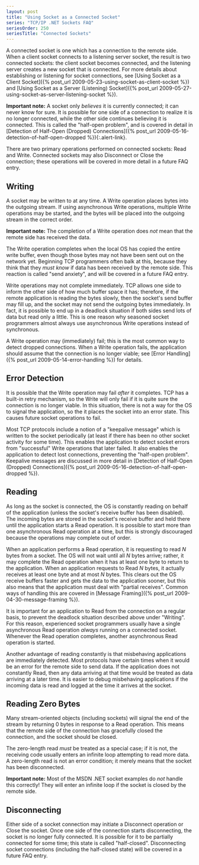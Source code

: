 ```yaml
---
layout: post
title: "Using Socket as a Connected Socket"
series: "TCP/IP .NET Sockets FAQ"
seriesOrder: 250
seriesTitle: "Connected Sockets"
---
```

A connected socket is one which has a connection to the remote side. When a client socket connects to a listening server socket, the result is two connected sockets: the client socket becomes connected, and the listening server creates a new socket that is connected. For more details about establishing or listening for socket connections, see [Using Socket as a Client Socket]({% post_url 2009-05-23-using-socket-as-client-socket %}) and [Using Socket as a Server (Listening) Socket]({% post_url 2009-05-27-using-socket-as-server-listening-socket %}).

<div class="alert alert-danger" markdown="1">
<i class="fa fa-exclamation-triangle fa-2x pull-left"></i>

**Important note:** A socket only _believes_ it is currently connected; it can never know for sure. It is possible for one side of a connection to realize it is no longer connected, while the other side continues believing it is connected. This is called the "half-open problem", and is covered in detail in [Detection of Half-Open (Dropped) Connections]({% post_url 2009-05-16-detection-of-half-open-dropped %}){:.alert-link}.
</div>

There are two primary operations performed on connected sockets: Read and Write. Connected sockets may also Disconnect or Close the connection; these operations will be covered in more detail in a future FAQ entry.

## Writing

A socket may be written to at any time. A Write operation places bytes into the outgoing stream. If using asynchronous Write operations, multiple Write operations may be started, and the bytes will be placed into the outgoing stream in the correct order.

<div class="alert alert-danger" markdown="1">
<i class="fa fa-exclamation-triangle fa-2x pull-left"></i>

**Important note:** The completion of a Write operation does _not_ mean that the remote side has received the data.
</div>

The Write operation completes when the local OS has copied the entire write buffer, even though those bytes may not have been sent out on the network yet. Beginning TCP programmers often balk at this, because they think that they _must know_ if data has been received by the remote side. This reaction is called "send anxiety", and will be covered in a future FAQ entry.

Write operations may not complete immediately. TCP allows one side to inform the other side of how much buffer space it has; therefore, if the remote application is reading the bytes slowly, then the socket's send buffer may fill up, and the socket may not send the outgoing bytes immediately. In fact, it is possible to end up in a deadlock situation if both sides send lots of data but read only a little. This is one reason why seasoned socket programmers almost always use asynchronous Write operations instead of synchronous.

A Write operation may (immediately) fail; this is the most common way to detect dropped connections. When a Write operation fails, the application should assume that the connection is no longer viable; see [Error Handling]({% post_url 2009-05-14-error-handling %}) for details.

## Error Detection

It is possible that the Write operation may fail _after_ it completes. TCP has a built-in retry mechanism, so the Write will only fail if it is quite sure the connection is no longer viable. In this situation, there is not a way for the OS to signal the application, so the it places the socket into an error state. This causes future socket operations to fail.

Most TCP protocols include a notion of a "keepalive message" which is written to the socket periodically (at least if there has been no other socket activity for some time). This enables the application to detect socket errors from "successful" Write operations that later failed. It also enables the application to detect lost connections, preventing the "half-open problem". Keepalive messages are discussed in more detail in [Detection of Half-Open (Dropped) Connections]({% post_url 2009-05-16-detection-of-half-open-dropped %}).

## Reading

As long as the socket is connected, the OS is constantly reading on behalf of the application (unless the socket's receive buffer has been disabled). The incoming bytes are stored in the socket's receive buffer and held there until the application starts a Read operation. It is possible to start more than one asynchronous Read operation at a time, but this is strongly discouraged because the operations may complete out of order.

When an application performs a Read operation, it is requesting to read _N_ bytes from a socket. The OS will not wait until all _N_ bytes arrive; rather, it may complete the Read operation when it has at least one byte to return to the application. When an application requests to Read _N_ bytes, it actually receives at least one byte and at most _N_ bytes. This clears out the OS receive buffers faster and gets the data to the application sooner, but this also means that the application must deal with "partial receives". Common ways of handling this are covered in [Message Framing]({% post_url 2009-04-30-message-framing %}).

It is important for an application to Read from the connection on a regular basis, to prevent the deadlock situation described above under "Writing". For this reason, experienced socket programmers usually have a single asynchronous Read operation _always_ running on a connected socket. Whenever the Read operation completes, another asynchronous Read operation is started.

Another advantage of reading constantly is that misbehaving applications are immediately detected. Most protocols have certain times when it would be an error for the remote side to send data. If the application does not constantly Read, then any data arriving at that time would be treated as data arriving at a later time. It is easier to debug misbehaving applications if the incoming data is read and logged at the time it arrives at the socket.

## Reading Zero Bytes

Many stream-oriented objects (including sockets) will signal the end of the stream by returning 0 bytes in response to a Read operation. This means that the remote side of the connection has gracefully closed the connection, and the socket should be closed.

The zero-length read _must_ be treated as a special case; if it is not, the receiving code usually enters an infinite loop attempting to read more data. A zero-length read is not an error condition; it merely means that the socket has been disconnected.

<div class="alert alert-danger" markdown="1">
<i class="fa fa-exclamation-triangle fa-2x pull-left"></i>

**Important note:** Most of the MSDN .NET socket examples do _not_ handle this correctly! They will enter an infinite loop if the socket is closed by the remote side.
</div>

## Disconnecting

Either side of a socket connection may initiate a Disconnect operation or Close the socket. Once one side of the connection starts disconnecting, the socket is no longer fully connected. It is possible for it to be partially connected for some time; this state is called "half-closed". Disconnecting socket connections (including the half-closed state) will be covered in a future FAQ entry.
